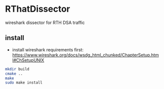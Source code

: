 # RThatDissector

wireshark dissector for RTH DSA traffic


## install
* install wireshark requirements first: https://www.wireshark.org/docs/wsdg_html_chunked/ChapterSetup.html#ChSetupUNIX

```sh
mkdir build
cmake ..
make
sudo make install

```
